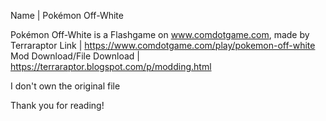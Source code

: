 Name | Pokémon Off-White

Pokémon Off-White is a Flashgame on www.comdotgame.com, made by Terraraptor
Link | https://www.comdotgame.com/play/pokemon-off-white
Mod Download/File Download | https://terraraptor.blogspot.com/p/modding.html

I don't own the original file

Thank you for reading!
